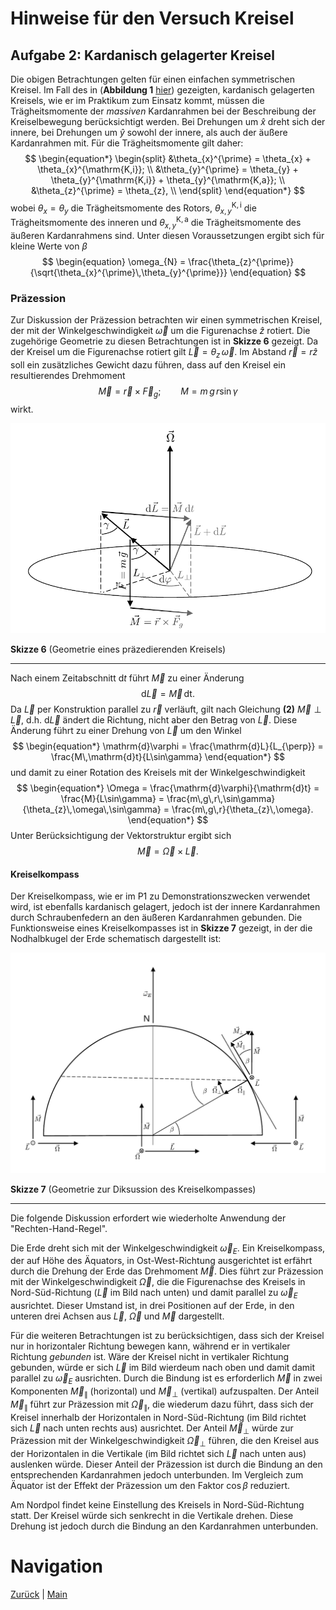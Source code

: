 # Hinweise für den Versuch Kreisel

## Aufgabe 2: Kardanisch gelagerter Kreisel

Die obigen Betrachtungen gelten für einen einfachen symmetrischen Kreisel. Im Fall des in (**Abbildung 1** [hier](https://gitlab.kit.edu/kit/etp-lehre/p1-praktikum/students/-/blob/main/Kreisel/doc/Hinweise-Aufgabe-2.md)) gezeigten, kardanisch gelagerten Kreisels, wie er im Praktikum zum Einsatz kommt, müssen die Trägheitsmomente der *massiven* Kardanrahmen bei der Beschreibung der Kreiselbewegung berücksichtigt werden. Bei Drehungen um $\hat{x}$ dreht sich der innere, bei Drehungen um $\hat{y}$ sowohl der innere, als auch der äußere Kardanrahmen mit. Für die Trägheitsmomente gilt daher: 
$$
\begin{equation*}
\begin{split}
&\theta_{x}^{\prime} = \theta_{x} + \theta_{x}^{\mathrm{K,i}}; \\
&\theta_{y}^{\prime} = \theta_{y} + \theta_{y}^{\mathrm{K,i}} + \theta_{y}^{\mathrm{K,a}}; \\
&\theta_{z}^{\prime} = \theta_{z}, \\
\end{split}
\end{equation*}
$$
wobei $\theta_{x}=\theta_{y}$ die Trägheitsmomente des Rotors, $\theta_{x,y}^{\mathrm{K,i}}$ die Trägheitsmomente des inneren und $\theta_{x,y}^{\mathrm{K,a}}$ die Trägheitsmomente des äußeren Kardanrahmens sind. Unter diesen Voraussetzungen ergibt sich für kleine Werte von $\beta$
$$
\begin{equation}
\omega_{N} = \frac{\theta_{z}^{\prime}}{\sqrt{\theta_{x}^{\prime}\,\theta_{y}^{\prime}}}
\end{equation}
$$

### Präzession

Zur Diskussion der Präzession betrachten wir einen symmetrischen Kreisel, der mit der Winkelgeschwindigkeit $\vec{\omega}$ um die Figurenachse $\hat{z}$ rotiert. Die zugehörige Geometrie zu diesen Betrachtungen ist in **Skizze 6** gezeigt. Da der Kreisel um die Figurenachse rotiert gilt $\vec{L}=\theta_{z}\,\vec{\omega}$.  Im Abstand $\vec{r}=r\hat{z}$ soll ein zusätzliches Gewicht dazu führen, dass auf den Kreisel ein resultierendes Drehmoment 
$$
\begin{equation}
\vec{M} = \vec{r}\times\vec{F}_{g}; \qquad M=m\,g\,r\sin\gamma
\end{equation}
$$
wirkt.

<img src="../figures/Praezession.png" width="900" style="zoom:100%;" />

**Skizze 6** (Geometrie eines präzedierenden Kreisels)

---

Nach einem Zeitabschnitt $\mathrm{d}t$ führt $\vec{M}$ zu einer Änderung
$$
\begin{equation*}
\mathrm{d}\vec{L} = \vec{M}\,\mathrm{dt}.
\end{equation*}
$$
Da $\vec{L}$ per Konstruktion parallel zu $\vec{r}$ verläuft, gilt nach Gleichung **(2)** $\vec{M}\perp\vec{L}$, d.h. $\mathrm{d}\vec{L}$ ändert die Richtung, nicht aber den Betrag von $\vec{L}$. Diese Änderung führt zu einer Drehung von $\vec{L}$ um den Winkel
$$
\begin{equation*}
\mathrm{d}\varphi = \frac{\mathrm{d}L}{L_{\perp}} = \frac{M\,\mathrm{d}t}{L\sin\gamma}
\end{equation*}
$$
und damit zu einer Rotation des Kreisels mit der Winkelgeschwindigkeit
$$
\begin{equation*}
\Omega = \frac{\mathrm{d}\varphi}{\mathrm{d}t} = \frac{M}{L\sin\gamma} = \frac{m\,g\,r\,\sin\gamma}{\theta_{z}\,\omega\,\sin\gamma} = \frac{m\,g\,r}{\theta_{z}\,\omega}.
\end{equation*}
$$
Unter Berücksichtigung der Vektorstruktur ergibt sich
$$
\begin{equation*}
\vec{M}=\vec{\Omega}\times\vec{L}.
\end{equation*}
$$

#### Kreiselkompass

Der Kreiselkompass, wie er im P1 zu Demonstrationszwecken verwendet wird, ist ebenfalls kardanisch gelagert, jedoch ist der innere Kardanrahmen durch Schraubenfedern an den äußeren Kardanrahmen gebunden. Die Funktionsweise eines Kreiselkompasses ist in **Skizze 7** gezeigt, in der die Nodhalbkugel der Erde schematisch dargestellt ist:

<img src="../figures/KreiselkompassSkizze.png" width="900" style="zoom:100%;" />

**Skizze 7** (Geometrie zur Diksussion des Kreiselkompasses)

---

Die folgende Diskussion erfordert wie wiederholte Anwendung der "Rechten-Hand-Regel". 

Die Erde dreht sich mit der Winkelgeschwindigkeit $\vec{\omega}_E$. Ein Kreiselkompass, der auf Höhe des Äquators, in Ost-West-Richtung ausgerichtet ist erfährt durch die Drehung der Erde das Drehmoment $\vec{M}$. Dies führt zur Präzession mit der Winkelgeschwindigkeit $\vec{\Omega}$, die die Figurenachse des Kreisels in Nord-Süd-Richtung ($\vec{L}$ im Bild nach unten) und damit parallel zu $\vec{\omega}_{E}$ ausrichtet. Dieser Umstand ist, in drei Positionen auf der Erde, in den unteren drei Achsen aus $\vec{L}$, $\vec{\Omega}$ und $\vec{M}$ dargestellt. 

Für die weiteren Betrachtungen ist zu berücksichtigen, dass sich der Kreisel nur in horizontaler Richtung bewegen kann, während er in vertikaler Richtung *gebunden* ist. Wäre der Kreisel nicht in vertikaler Richtung gebunden, würde er sich $\vec{L}$ im Bild wierdeum nach oben und damit damit parallel zu $\vec{\omega}_{E}$ ausrichten. Durch die Bindung ist es erforderlich $\vec{M}$ in zwei Komponenten $\vec{M}_{\parallel}$ (horizontal) und $\vec{M}_{\perp}$ (vertikal) aufzuspalten. Der Anteil $\vec{M}_{\parallel}$ führt zur Präzession mit $\vec{\Omega}_{\parallel}$, die wiederum dazu führt, dass sich der Kreisel innerhalb der Horizontalen in Nord-Süd-Richtung (im Bild richtet sich $\vec{L}$ nach unten rechts aus) ausrichtet. Der Anteil $\vec{M}_{\perp}$ würde zur Präzession mit der Winkelgeschwindigkeit $\vec{\Omega}_{\perp}$ führen, die den Kreisel aus der Horizontalen in die Vertikale (im Bild richtet sich $\vec{L}$ nach unten aus) auslenken würde. Dieser Anteil der Präzession ist durch die Bindung an den entsprechenden Kardanrahmen jedoch unterbunden. Im Vergleich zum Äquator ist der Effekt der Präzession um den Faktor $\cos\beta$ reduziert.  

Am Nordpol findet keine Einstellung des Kreisels in Nord-Süd-Richtung statt. Der Kreisel würde sich senkrecht in die Vertikale drehen. Diese Drehung ist jedoch durch die Bindung an den Kardanrahmen unterbunden. 

# Navigation

[Zurück](https://gitlab.kit.edu/kit/etp-lehre/p1-praktikum/students/-/blob/main/Kreisel/doc/Hinweise-Aufgabe-2.md) | [Main](https://gitlab.kit.edu/kit/etp-lehre/p1-praktikum/students/-/tree/main/Kreisel)
